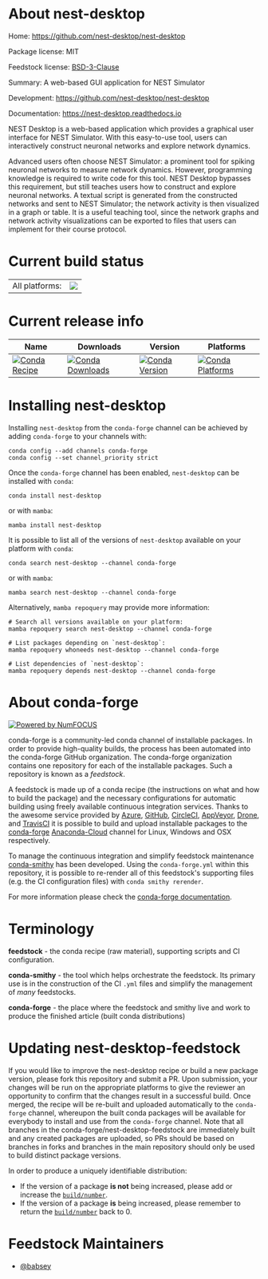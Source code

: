 About nest-desktop
==================

Home: https://github.com/nest-desktop/nest-desktop

Package license: MIT

Feedstock license: [BSD-3-Clause](https://github.com/conda-forge/nest-desktop-feedstock/blob/main/LICENSE.txt)

Summary: A web-based GUI application for NEST Simulator

Development: https://github.com/nest-desktop/nest-desktop

Documentation: https://nest-desktop.readthedocs.io

NEST Desktop is a web-based application which provides a graphical user interface for NEST Simulator. With this easy-to-use tool, users can interactively construct neuronal networks and explore network dynamics.

Advanced users often choose NEST Simulator: a prominent tool for spiking neuronal networks to measure network dynamics. However, programming knowledge is required to write code for this tool. NEST Desktop bypasses this requirement, but still teaches users how to construct and explore neuronal networks. A textual script is generated from the constructed networks and sent to NEST Simulator; the network activity is then visualized in a graph or table. It is a useful teaching tool, since the network graphs and network activity visualizations can be exported to files that users can implement for their course protocol.

Current build status
====================


<table><tr><td>All platforms:</td>
    <td>
      <a href="https://dev.azure.com/conda-forge/feedstock-builds/_build/latest?definitionId=16479&branchName=main">
        <img src="https://dev.azure.com/conda-forge/feedstock-builds/_apis/build/status/nest-desktop-feedstock?branchName=main">
      </a>
    </td>
  </tr>
</table>

Current release info
====================

| Name | Downloads | Version | Platforms |
| --- | --- | --- | --- |
| [![Conda Recipe](https://img.shields.io/badge/recipe-nest--desktop-green.svg)](https://anaconda.org/conda-forge/nest-desktop) | [![Conda Downloads](https://img.shields.io/conda/dn/conda-forge/nest-desktop.svg)](https://anaconda.org/conda-forge/nest-desktop) | [![Conda Version](https://img.shields.io/conda/vn/conda-forge/nest-desktop.svg)](https://anaconda.org/conda-forge/nest-desktop) | [![Conda Platforms](https://img.shields.io/conda/pn/conda-forge/nest-desktop.svg)](https://anaconda.org/conda-forge/nest-desktop) |

Installing nest-desktop
=======================

Installing `nest-desktop` from the `conda-forge` channel can be achieved by adding `conda-forge` to your channels with:

```
conda config --add channels conda-forge
conda config --set channel_priority strict
```

Once the `conda-forge` channel has been enabled, `nest-desktop` can be installed with `conda`:

```
conda install nest-desktop
```

or with `mamba`:

```
mamba install nest-desktop
```

It is possible to list all of the versions of `nest-desktop` available on your platform with `conda`:

```
conda search nest-desktop --channel conda-forge
```

or with `mamba`:

```
mamba search nest-desktop --channel conda-forge
```

Alternatively, `mamba repoquery` may provide more information:

```
# Search all versions available on your platform:
mamba repoquery search nest-desktop --channel conda-forge

# List packages depending on `nest-desktop`:
mamba repoquery whoneeds nest-desktop --channel conda-forge

# List dependencies of `nest-desktop`:
mamba repoquery depends nest-desktop --channel conda-forge
```


About conda-forge
=================

[![Powered by
NumFOCUS](https://img.shields.io/badge/powered%20by-NumFOCUS-orange.svg?style=flat&colorA=E1523D&colorB=007D8A)](https://numfocus.org)

conda-forge is a community-led conda channel of installable packages.
In order to provide high-quality builds, the process has been automated into the
conda-forge GitHub organization. The conda-forge organization contains one repository
for each of the installable packages. Such a repository is known as a *feedstock*.

A feedstock is made up of a conda recipe (the instructions on what and how to build
the package) and the necessary configurations for automatic building using freely
available continuous integration services. Thanks to the awesome service provided by
[Azure](https://azure.microsoft.com/en-us/services/devops/), [GitHub](https://github.com/),
[CircleCI](https://circleci.com/), [AppVeyor](https://www.appveyor.com/),
[Drone](https://cloud.drone.io/welcome), and [TravisCI](https://travis-ci.com/)
it is possible to build and upload installable packages to the
[conda-forge](https://anaconda.org/conda-forge) [Anaconda-Cloud](https://anaconda.org/)
channel for Linux, Windows and OSX respectively.

To manage the continuous integration and simplify feedstock maintenance
[conda-smithy](https://github.com/conda-forge/conda-smithy) has been developed.
Using the ``conda-forge.yml`` within this repository, it is possible to re-render all of
this feedstock's supporting files (e.g. the CI configuration files) with ``conda smithy rerender``.

For more information please check the [conda-forge documentation](https://conda-forge.org/docs/).

Terminology
===========

**feedstock** - the conda recipe (raw material), supporting scripts and CI configuration.

**conda-smithy** - the tool which helps orchestrate the feedstock.
                   Its primary use is in the construction of the CI ``.yml`` files
                   and simplify the management of *many* feedstocks.

**conda-forge** - the place where the feedstock and smithy live and work to
                  produce the finished article (built conda distributions)


Updating nest-desktop-feedstock
===============================

If you would like to improve the nest-desktop recipe or build a new
package version, please fork this repository and submit a PR. Upon submission,
your changes will be run on the appropriate platforms to give the reviewer an
opportunity to confirm that the changes result in a successful build. Once
merged, the recipe will be re-built and uploaded automatically to the
`conda-forge` channel, whereupon the built conda packages will be available for
everybody to install and use from the `conda-forge` channel.
Note that all branches in the conda-forge/nest-desktop-feedstock are
immediately built and any created packages are uploaded, so PRs should be based
on branches in forks and branches in the main repository should only be used to
build distinct package versions.

In order to produce a uniquely identifiable distribution:
 * If the version of a package **is not** being increased, please add or increase
   the [``build/number``](https://docs.conda.io/projects/conda-build/en/latest/resources/define-metadata.html#build-number-and-string).
 * If the version of a package **is** being increased, please remember to return
   the [``build/number``](https://docs.conda.io/projects/conda-build/en/latest/resources/define-metadata.html#build-number-and-string)
   back to 0.

Feedstock Maintainers
=====================

* [@babsey](https://github.com/babsey/)

